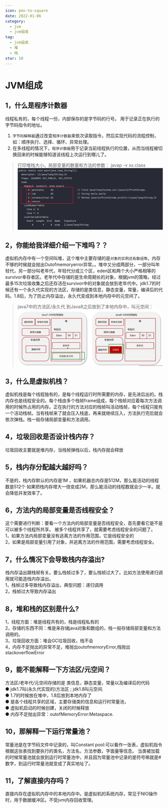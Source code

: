 ```yaml
---
icon: pen-to-square
date: 2022-01-06
category:
  - jvm
  - jvm组成
tag:
  - jvm组成
  - 堆
  - 栈
star: 10
---
```


# JVM组成
## 1，什么是程序计数器               
线程私有的，每个线程一份，内部保存的是字节码的行号。
用于记录正在执行的字节码指令的地址。
1. `字节码解释器`通过改变`程序计数器`来依次读取指令，然后实现代码的流程控制，如：顺序执行、选择、循环、异常处理。
2. 在多线程的情况下，`程序计数器`用于记录当前线程执行的位置，从而当线程被切换回来的时候能够知道该线程上次运行到哪儿了。
>打印堆栈大小，局部变量的数量和方法的参数：
>javap -v xx.class 
![alt text](image.png)

## 2，你能给我详细介绍一下堆吗？？
   虚拟机内存中有一个空间叫堆，这个堆中主要存储的是`对象的实例还有数组等`。内存不够的时候就会抛出Outofmemoryerror异常。。堆中又分成两部分，一部分叫年轻代，另一部分叫老年代，年轻代分成三个区，eden区和两个大小严格相等的survivor幸存者区。老年代中存储的是生命周期长的对象，根据jvm的策略，经过最多15次垃圾收集之后还存活在survivor中的对象就会放到老年代中。jdk1.7的时候还有一个永久代实现的方法区，存储的是类信息，静态变量，常量，编译后的代码。1.8后，为了防止内存溢出，永久代变成到本地内存中的元空间了。

>java7中的方法区/永久代  到Java8之后放到了本地内存中，叫元空间：
![元空间](image-2.png)
## 3，什么是虚拟机栈？
虚拟机栈是每个线程独有的，是每个线程运行时所需要的内存，是先进后出的。栈内存也是线程安全的。每个栈由多个栈帧frame组成，每个栈帧对应着每次方法调用的时候所占用的内存。正在执行的方法对应的栈帧叫活动栈帧，每个线程只能有一个活动栈帧。当有栈帧来了就会压入栈底，再来就继续压入，方法执行完后就会依次弹栈。栈一般存储局部变量和方法调用。



## 4，垃圾回收是否设计栈内存？
垃圾回收主要就是堆内存，当栈帧弹栈以后，栈内存就会释放
## 5，栈内存分配越大越好吗？
不是的，栈内存默认的内存是1M ，如果机器总内存是512M，那么能活动的线程数是512个
如果把栈内存增大一倍变成2M，那么能活动的线程数就会少一半。就会降低并发效率了。

## 6，方法内的局部变量是否线程安全？
这个需要进行判断：要看一个方法内的局部变量是否线程安全，首先要看它是不是可以被多个线程所共享。
被多个线程共享了，就需要考虑线程安全的问题了。  
1，如果方法内局部变量没有逃离方法的作用范围，它是线程安全的   
2，如果是局部变量引用了对象，并逃离方法的作用范围，需要考虑线程安全。

## 7，什么情况下会导致栈内存溢出?
栈内存溢出跟栈帧有关。要么栈帧过多了，要么栈帧过大了。比如方法使用递归调用就可能造栈内存溢出。  
1，栈帧过多导致栈内存溢出，典型问题：递归调用  
2，栈帧过大导致内存溢出
## 8，堆和栈的区别是什么?
1，线程方面：堆是线程共有的，栈是线程私有的  
2，存储的东西不同：堆是来存储java对象和数组的，栈一般存储局部变量和方法调用的。  
3，垃圾回收方面：堆会GC垃圾回收，栈不会  
4，内存不足抛出的异常不足，堆抛出outofmemoryError,栈抛出stackoverflowError  

## 9，能不能解释一下方法区/元空间？
方法区/老年代/元空间存储的是 类信息，静态变量，常量以及编译后的代码  
● jdk1.7叫(永久代实现的)方法区 ; jdk1.8叫元空间.  
● 1.7的时候放在堆中，1.8后放到本地内存了  
● 是各个线程共享的区域，主要存储类的信息和运行时常量池，  
● 虚拟机启动的时候创建，关闭的时候释放   
● 内存不足抛出异常：outofMemoryError:Metaspace.  

## 10，那解释一下运行常量池？
常量池是在字节码文件中记录的，叫Constant pool:可以看作一张表，虚拟机指令根据这张表找到要执行的类名，方法名，方法参数，字面量等信息。 
当类被加载的时候常量池就会放到运行时常量池中，并且因为常量池中记录的是符号嘛就是#数字，到运行时常量池就变成了真实地址了。 

## 11，了解直接内存吗？
直接内存在虚拟机内存中的本地内存中。是虚拟机的系统内存，常见于NIO操作时，用于数据缓冲区。不受jvm内存回收管理。
